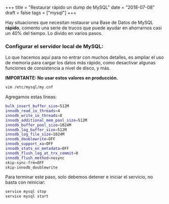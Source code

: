 +++
title = "Restaurar rápido un dump de MySQL"
date = "2018-07-08"
draft = false
tags = ["mysql"]
+++

Hay situaciones que necesitan restaurar una Base de Datos de MySQL **rápido**, comento una serie de trucos que puede ayudar en ahorrarnos casi un 40% del tiempo. Lo divido en varios pasos.

### Configurar el servidor local de MySQL:

Lo que hacemos aquí para no entrar con muchos detalles, es ampliar el uso de memoria para cargar los datos más rápido, como desactivar algunas funciones de consistencia a nivel de disco, y más.

**IMPORTANTE: No usar estos valores en producción.**

```bash
vim /etc/mysql/my.cnf
```

Agregamos estas líneas:

```bash
bulk_insert_buffer_size=512M
innodb_read_io_threads=4
innodb_write_io_threads=8
innodb_additional_mem_pool_size=512M
innodb_buffer_pool_size=1024M
innodb_log_buffer_size=512M
innodb_log_file_size=1024M
innodb_doublewrite=OFF
innodb_support_xa=OFF
innodb_stats_on_metadata=OFF
innodb_flush_log_at_trx_commit=0
innodb_flush_method=nosync
skip-sync-frm=OFF
skip-innodb_doublewrite
```

Para terminar este paso, solo debemos detener e iniciar el servicio, no basta con reiniciar:

```bash
service mysql stop
service mysql start
```
